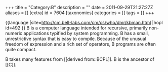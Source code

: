 +++
title = "Category:B"
description = ""
date = 2011-09-29T21:27:27Z
aliases = []
[extra]
id = 7604
[taxonomies]
categories = []
tags = []
+++

{{language
|site=http://cm.bell-labs.com/cm/cs/who/dmr/kbman.html
|hopl id=492
}}
B is a computer language intended for recursive, primarily non-numeric applications typified by system programming. B has a small, unrestrictive syntax that is easy to compile. Because of the unusual freedom of expression and a rich set of operators, B programs are often quite compact.

B takes many features from [[derived from::BCPL]]. B is the ancestor of [[C]].
